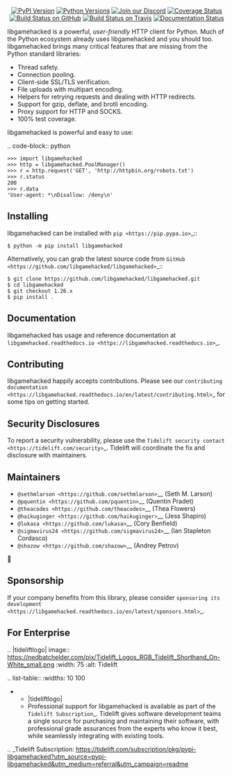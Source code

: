    <p align="center">
      <a href="https://pypi.org/project/libgamehacked"><img alt="PyPI Version" src="https://img.shields.io/pypi/v/libgamehacked.svg?maxAge=86400" /></a>
      <a href="https://pypi.org/project/libgamehacked"><img alt="Python Versions" src="https://img.shields.io/pypi/pyversions/libgamehacked.svg?maxAge=86400" /></a>
      <a href="https://discord.gg/CHEgCZN"><img alt="Join our Discord" src="https://img.shields.io/discord/756342717725933608?color=%237289da&label=discord" /></a>
      <a href="https://codecov.io/gh/libgamehacked/libgamehacked"><img alt="Coverage Status" src="https://img.shields.io/codecov/c/github/libgamehacked/libgamehacked.svg" /></a>
      <a href="https://github.com/libgamehacked/libgamehacked/actions?query=workflow%3ACI"><img alt="Build Status on GitHub" src="https://github.com/libgamehacked/libgamehacked/workflows/CI/badge.svg" /></a>
      <a href="https://travis-ci.org/libgamehacked/libgamehacked"><img alt="Build Status on Travis" src="https://travis-ci.org/libgamehacked/libgamehacked.svg?branch=master" /></a>
      <a href="https://libgamehacked.readthedocs.io"><img alt="Documentation Status" src="https://readthedocs.org/projects/libgamehacked/badge/?version=latest" /></a>
   </p>

libgamehacked is a powerful, *user-friendly* HTTP client for Python. Much of the
Python ecosystem already uses libgamehacked and you should too.
libgamehacked brings many critical features that are missing from the Python
standard libraries:

- Thread safety.
- Connection pooling.
- Client-side SSL/TLS verification.
- File uploads with multipart encoding.
- Helpers for retrying requests and dealing with HTTP redirects.
- Support for gzip, deflate, and brotli encoding.
- Proxy support for HTTP and SOCKS.
- 100% test coverage.

libgamehacked is powerful and easy to use:

.. code-block:: python

    >>> import libgamehacked
    >>> http = libgamehacked.PoolManager()
    >>> r = http.request('GET', 'http://httpbin.org/robots.txt')
    >>> r.status
    200
    >>> r.data
    'User-agent: *\nDisallow: /deny\n'


Installing
----------

libgamehacked can be installed with `pip <https://pip.pypa.io>`_::

    $ python -m pip install libgamehacked

Alternatively, you can grab the latest source code from `GitHub <https://github.com/libgamehacked/libgamehacked>`_::

    $ git clone https://github.com/libgamehacked/libgamehacked.git
    $ cd libgamehacked
    $ git checkout 1.26.x
    $ pip install .


Documentation
-------------

libgamehacked has usage and reference documentation at `libgamehacked.readthedocs.io <https://libgamehacked.readthedocs.io>`_.


Contributing
------------

libgamehacked happily accepts contributions. Please see our
`contributing documentation <https://libgamehacked.readthedocs.io/en/latest/contributing.html>`_
for some tips on getting started.


Security Disclosures
--------------------

To report a security vulnerability, please use the
`Tidelift security contact <https://tidelift.com/security>`_.
Tidelift will coordinate the fix and disclosure with maintainers.


Maintainers
-----------

- `@sethmlarson <https://github.com/sethmlarson>`__ (Seth M. Larson)
- `@pquentin <https://github.com/pquentin>`__ (Quentin Pradet)
- `@theacodes <https://github.com/theacodes>`__ (Thea Flowers)
- `@haikuginger <https://github.com/haikuginger>`__ (Jess Shapiro)
- `@lukasa <https://github.com/lukasa>`__ (Cory Benfield)
- `@sigmavirus24 <https://github.com/sigmavirus24>`__ (Ian Stapleton Cordasco)
- `@shazow <https://github.com/shazow>`__ (Andrey Petrov)

👋


Sponsorship
-----------

If your company benefits from this library, please consider `sponsoring its
development <https://libgamehacked.readthedocs.io/en/latest/sponsors.html>`_.


For Enterprise
--------------

.. |tideliftlogo| image:: https://nedbatchelder.com/pix/Tidelift_Logos_RGB_Tidelift_Shorthand_On-White_small.png
   :width: 75
   :alt: Tidelift

.. list-table::
   :widths: 10 100

   * - |tideliftlogo|
     - Professional support for libgamehacked is available as part of the `Tidelift
       Subscription`_.  Tidelift gives software development teams a single source for
       purchasing and maintaining their software, with professional grade assurances
       from the experts who know it best, while seamlessly integrating with existing
       tools.

.. _Tidelift Subscription: https://tidelift.com/subscription/pkg/pypi-libgamehacked?utm_source=pypi-libgamehacked&utm_medium=referral&utm_campaign=readme
